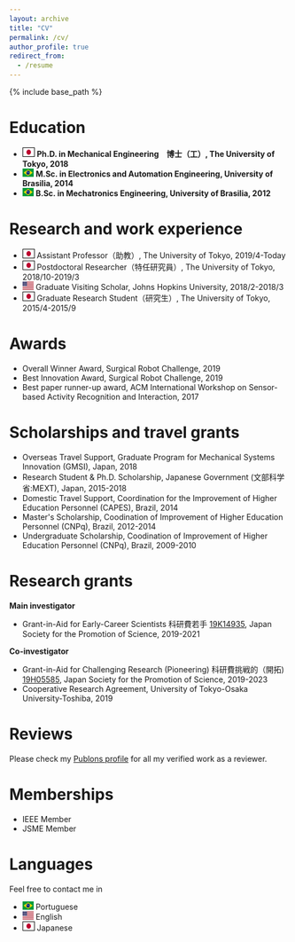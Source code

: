 ```yaml
---
layout: archive
title: "CV"
permalink: /cv/
author_profile: true
redirect_from:
  - /resume
---
```


{% include base_path %}

Education 
======
* <img style='border:1px solid #000000' src="/images/japan_flag.png" width="20" height="15"> **Ph.D. in Mechanical Engineering　博士（工）, The University of Tokyo, 2018**
* <img src="/images/brazil_flag.png" width="20" height="15"> **M.Sc. in Electronics and Automation Engineering, University of Brasilia, 2014**
* <img src="/images/brazil_flag.png" width="20" height="15"> **B.Sc. in Mechatronics Engineering, University of Brasilia, 2012**

Research and work experience
======
* <img style='border:1px solid #000000' src="/images/japan_flag.png" width="20" height="15"> Assistant Professor（助教）, The University of Tokyo, 2019/4-Today
* <img style='border:1px solid #000000' src="/images/japan_flag.png" width="20" height="15"> Postdoctoral Researcher（特任研究員）, The University of Tokyo, 2018/10-2019/3
* <img src="/images/usa_flag.png" width="20" height="15"> Graduate Visiting Scholar, Johns Hopkins University, 2018/2-2018/3
* <img style='border:1px solid #000000' src="/images/japan_flag.png" width="20" height="15"> Graduate Research Student（研究生）, The University of Tokyo, 2015/4-2015/9

Awards
=====
* Overall Winner Award, Surgical Robot Challenge, 2019
* Best Innovation Award, Surgical Robot Challenge, 2019
* Best paper runner-up award, ACM International Workshop on Sensor-based Activity Recognition and Interaction, 2017

Scholarships and travel grants
======
* Overseas Travel Support, Graduate Program for Mechanical Systems Innovation (GMSI), Japan, 2018
* Research Student & Ph.D. Scholarship, Japanese Government (文部科学省:MEXT), Japan, 2015-2018
* Domestic Travel Support, Coordination for the Improvement of Higher Education Personnel (CAPES), Brazil, 2014
* Master's Scholarship, Coodination of Improvement of Higher Education Personnel (CNPq), Brazil, 2012-2014
* Undergraduate Scholarship, Coodination of Improvement of Higher Education Personnel (CNPq), Brazil, 2009-2010

Research grants
======

**Main investigator**
* Grant-in-Aid for Early-Career Scientists 科研費若手 [19K14935](https://kaken.nii.ac.jp/en/grant/KAKENHI-PROJECT-19K14935/), Japan Society for the Promotion of Science, 2019-2021 

**Co-investigator**
* Grant-in-Aid for Challenging Research (Pioneering) 科研費挑戦的（開拓) [19H05585](https://kaken.nii.ac.jp/en/grant/KAKENHI-PROJECT-19H05585/), Japan Society for the Promotion of Science, 2019-2023 
* Cooperative Research Agreement, University of Tokyo-Osaka University-Toshiba, 2019

Reviews
======
Please check my [Publons profile](https://publons.com/researcher/1488056/murilo-marques-marinho/) for all my verified work as a reviewer.

Memberships 
======
* IEEE Member
* JSME Member 

Languages 
======
Feel free to contact me in
* <img src="/images/brazil_flag.png" width="20" height="15"> Portuguese
* <img src="/images/usa_flag.png" width="20" height="15"> English
* <img style='border:1px solid #000000' src="/images/japan_flag.png" width="20" height="15"> Japanese
